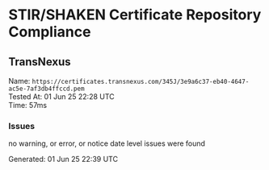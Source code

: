 # STIR/SHAKEN Certificate Repository Compliance

## TransNexus

Name: `https://certificates.transnexus.com/345J/3e9a6c37-eb40-4647-ac5e-7af3db4ffccd.pem`\
Tested At: 01 Jun 25 22:28 UTC\
Time: 57ms

### Issues

no warning, or error, or notice date level issues were found

Generated: 01 Jun 25 22:39 UTC